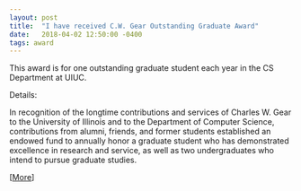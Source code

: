 ```yaml
---
layout: post
title:  "I have received C.W. Gear Outstanding Graduate Award"
date:   2018-04-02 12:50:00 -0400
tags: award 
---
```


This award is for one outstanding graduate student each year in the CS Department at UIUC. 

Details:

In recognition of the longtime contributions and services of Charles W. Gear to the University of Illinois and to the Department of Computer Science, contributions from alumni, friends, and former students established an endowed fund to annually honor a graduate student who has demonstrated excellence in research and service, as well as two undergraduates who intend to pursue graduate studies.

[[More](https://cs.illinois.edu/about-us/awards/graduate-fellowships-awards/cw-gear-outstanding-graduate-student)]